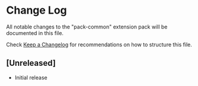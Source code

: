 # Change Log
All notable changes to the "pack-common" extension pack will be documented in this file.

Check [Keep a Changelog](http://keepachangelog.com/) for recommendations on how to structure this file.

## [Unreleased]
- Initial release
